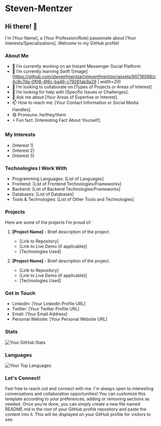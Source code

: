 # Steven-Mentzer

## Hi there! 👋

I'm [Your Name], a [Your Profession/Role] passionate about [Your Interests/Specializations]. Welcome to my GitHub profile!

### About Me

- 🔭 I’m currently working on an Instant Messenger Social Platform
- 🌱 I’m currently learning Swift ![image](https://github.com/stevenfmentzer/stevenfmentzer/assets/60716098/c4c8c7da-0f08-4f6c-ba46-c79261ab9a29 | width=20)
- 👯 I’m looking to collaborate on [Types of Projects or Areas of Interest].
- 🤔 I’m looking for help with [Specific Issues or Challenges].
- 💬 Ask me about [Your Areas of Expertise or Interest].
- 📫 How to reach me: [Your Contact Information or Social Media Handles].
- 😄 Pronouns: he/they/them
- ⚡ Fun fact: [Interesting Fact About Yourself].

### My Interests

- [Interest 1]
- [Interest 2]
- [Interest 3]

### Technologies I Work With

- Programming Languages: [List of Languages]
- Frontend: [List of Frontend Technologies/Frameworks]
- Backend: [List of Backend Technologies/Frameworks]
- Databases: [List of Databases]
- Tools & Technologies: [List of Other Tools and Technologies]

### Projects

Here are some of the projects I'm proud of:

1. **[Project Name]** - Brief description of the project.
   - [Link to Repository]
   - [Link to Live Demo (if applicable)]
   - [Technologies Used]

2. **[Project Name]** - Brief description of the project.
   - [Link to Repository]
   - [Link to Live Demo (if applicable)]
   - [Technologies Used]

### Get in Touch

- LinkedIn: [Your LinkedIn Profile URL]
- Twitter: [Your Twitter Profile URL]
- Email: [Your Email Address]
- Personal Website: [Your Personal Website URL]

### Stats

![Your GitHub Stats](https://github-readme-stats.vercel.app/api?username=yourusername&show_icons=true&theme=radical)

### Languages

![Your Top Languages](https://github-readme-stats.vercel.app/api/top-langs/?username=yourusername&layout=compact&theme=radical)

### Let's Connect!

Feel free to reach out and connect with me. I'm always open to interesting conversations and collaboration opportunities!
You can customize this template according to your preferences, adding or removing sections as needed. Once you're done, you can simply create a new file named README.md in the root of your GitHub profile repository and paste the content into it. This will be displayed on your GitHub profile for visitors to see.
